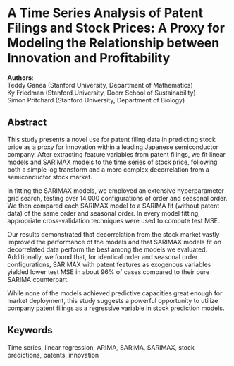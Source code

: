 # A Time Series Analysis of Patent Filings and Stock Prices: A Proxy for Modeling the Relationship between Innovation and Profitability

**Authors**:  
Teddy Ganea (Stanford University, Department of Mathematics)  
Ky Friedman (Stanford University, Doerr School of Sustainability)  
Simon Pritchard (Stanford University, Department of Biology)  

## Abstract
This study presents a novel use for patent filing data in predicting stock price as a proxy for innovation within a leading Japanese semiconductor company. After extracting feature variables from patent filings, we fit linear models and SARIMAX models to the time series of stock price, following both a simple log transform and a more complex decorrelation from a semiconductor stock market.

In fitting the SARIMAX models, we employed an extensive hyperparameter grid search, testing over 14,000 configurations of order and seasonal order. We then compared each SARIMAX model to a SARIMA fit (without patent data) of the same order and seasonal order. In every model fitting, appropriate cross-validation techniques were used to compute test MSE.

Our results demonstrated that decorrelation from the stock market vastly improved the performance of the models and that SARIMAX models fit on decorrelated data perform the best among the models we evaluated. Additionally, we found that, for identical order and seasonal order configurations, SARIMAX with patent features as exogenous variables yielded lower test MSE in about 96% of cases compared to their pure SARIMA counterpart.

While none of the models achieved predictive capacities great enough for market deployment, this study suggests a powerful opportunity to utilize company patent filings as a regressive variable in stock prediction models.

## Keywords
Time series, linear regression, ARIMA, SARIMA, SARIMAX, stock predictions, patents, innovation
